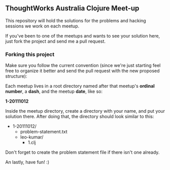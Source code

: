 ## ThoughtWorks Australia Clojure Meet-up

This repository will hold the solutions for the problems and hacking sessions we work on each meetup.

If you've been to one of the meetups and wants to see your solution here, just fork the project and send me a pull request.

### Forking this project

Make sure you follow the current convention (since we're just starting feel free to organize it better and send the pull request with the new proposed structure):

Each meetup lives in a root directory named after that meetup's **ordinal number**, a **dash**, and the meetup **date**, like so:

**1-20111012**

Inside the meetup directory, create a directory with your name, and put your solution there. After doing that, the directory should look similar to this:

*  1-20111012/  
   *  problem-statement.txt  
   *  leo-kumar/  
      * 1.clj 

Don't forget to create the problem statement file if there isn't one already.

An lastly, have fun! :)